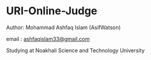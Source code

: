 # URI-Online-Judge

Author: Mohammad Ashfaq Islam (AsifWatson)

email : ashfaqislam33@gmail.com

Studying at Noakhali Science and Technology University
